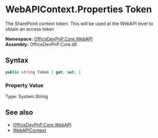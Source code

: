 # WebAPIContext.Properties Token
The SharePoint context token. This will be used at the WebAPI level to obtain an access token  

**Namespace:** [OfficeDevPnP.Core.WebAPI](OfficeDevPnP.Core.WebAPI.md)  
**Assembly:** OfficeDevPnP.Core.dll  
## Syntax
```C#
public string Token { get; set; }
```

### Property Value
Type: System.String  

## See also
- [OfficeDevPnP.Core.WebAPI](OfficeDevPnP.Core.WebAPI.md)
- [WebAPIContext](OfficeDevPnP.Core.WebAPI.WebAPIContext.md) 
